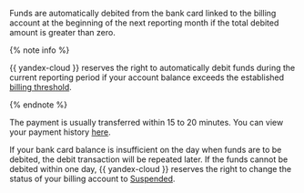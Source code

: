 Funds are automatically debited from the bank card linked to the billing account at the beginning of the next reporting month if the total debited amount is greater than zero.

{% note info %}

{{ yandex-cloud }} reserves the right to automatically debit funds during the current reporting period if your account balance exceeds the established [billing threshold](../concepts/billing-threshold.md).

{% endnote %}

The payment is usually transferred within 15 to 20 minutes. You can view your payment history [here](../operations/check-bill-history.md).

If your bank card balance is insufficient on the day when funds are to be debited, the debit transaction will be repeated later. If the funds cannot be debited within one day, {{ yandex-cloud }} reserves the right to change the status of your billing account to [Suspended](../concepts/billing-account.md#conditions).

